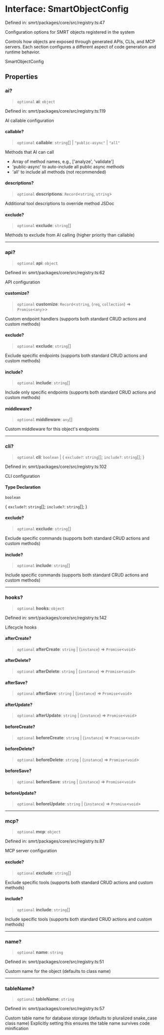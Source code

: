 # Interface: SmartObjectConfig

Defined in: smrt/packages/core/src/registry.ts:47

Configuration options for SMRT objects registered in the system

Controls how objects are exposed through generated APIs, CLIs, and MCP servers.
Each section configures a different aspect of code generation and runtime behavior.

 SmartObjectConfig

## Properties

### ai?

> `optional` **ai**: `object`

Defined in: smrt/packages/core/src/registry.ts:119

AI callable configuration

#### callable?

> `optional` **callable**: `string`[] \| `"public-async"` \| `"all"`

Methods that AI can call
- Array of method names, e.g., ['analyze', 'validate']
- 'public-async' to auto-include all public async methods
- 'all' to include all methods (not recommended)

#### descriptions?

> `optional` **descriptions**: `Record`\<`string`, `string`\>

Additional tool descriptions to override method JSDoc

#### exclude?

> `optional` **exclude**: `string`[]

Methods to exclude from AI calling (higher priority than callable)

***

### api?

> `optional` **api**: `object`

Defined in: smrt/packages/core/src/registry.ts:62

API configuration

#### customize?

> `optional` **customize**: `Record`\<`string`, (`req`, `collection`) => `Promise`\<`any`\>\>

Custom endpoint handlers (supports both standard CRUD actions and custom methods)

#### exclude?

> `optional` **exclude**: `string`[]

Exclude specific endpoints (supports both standard CRUD actions and custom methods)

#### include?

> `optional` **include**: `string`[]

Include only specific endpoints (supports both standard CRUD actions and custom methods)

#### middleware?

> `optional` **middleware**: `any`[]

Custom middleware for this object's endpoints

***

### cli?

> `optional` **cli**: `boolean` \| \{ `exclude?`: `string`[]; `include?`: `string`[]; \}

Defined in: smrt/packages/core/src/registry.ts:102

CLI configuration

#### Type Declaration

`boolean`

\{ `exclude?`: `string`[]; `include?`: `string`[]; \}

#### exclude?

> `optional` **exclude**: `string`[]

Exclude specific commands (supports both standard CRUD actions and custom methods)

#### include?

> `optional` **include**: `string`[]

Include specific commands (supports both standard CRUD actions and custom methods)

***

### hooks?

> `optional` **hooks**: `object`

Defined in: smrt/packages/core/src/registry.ts:142

Lifecycle hooks

#### afterCreate?

> `optional` **afterCreate**: `string` \| (`instance`) => `Promise`\<`void`\>

#### afterDelete?

> `optional` **afterDelete**: `string` \| (`instance`) => `Promise`\<`void`\>

#### afterSave?

> `optional` **afterSave**: `string` \| (`instance`) => `Promise`\<`void`\>

#### afterUpdate?

> `optional` **afterUpdate**: `string` \| (`instance`) => `Promise`\<`void`\>

#### beforeCreate?

> `optional` **beforeCreate**: `string` \| (`instance`) => `Promise`\<`void`\>

#### beforeDelete?

> `optional` **beforeDelete**: `string` \| (`instance`) => `Promise`\<`void`\>

#### beforeSave?

> `optional` **beforeSave**: `string` \| (`instance`) => `Promise`\<`void`\>

#### beforeUpdate?

> `optional` **beforeUpdate**: `string` \| (`instance`) => `Promise`\<`void`\>

***

### mcp?

> `optional` **mcp**: `object`

Defined in: smrt/packages/core/src/registry.ts:87

MCP server configuration

#### exclude?

> `optional` **exclude**: `string`[]

Exclude specific tools (supports both standard CRUD actions and custom methods)

#### include?

> `optional` **include**: `string`[]

Include specific tools (supports both standard CRUD actions and custom methods)

***

### name?

> `optional` **name**: `string`

Defined in: smrt/packages/core/src/registry.ts:51

Custom name for the object (defaults to class name)

***

### tableName?

> `optional` **tableName**: `string`

Defined in: smrt/packages/core/src/registry.ts:57

Custom table name for database storage (defaults to pluralized snake_case class name)
Explicitly setting this ensures the table name survives code minification
